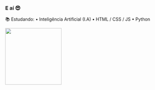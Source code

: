### E aí 😎
📚 Estudando: 
• Inteligência Artificial (I.A)
• HTML / CSS / JS
• Python
<div>
  <a href="https://github.com/fabiovinnicius">
  <img height="180em" src=https://github-readme-streak-stats.herokuapp.com/?user=fabiovinnicius&theme=dracula&hide_border=false/>
</div>
